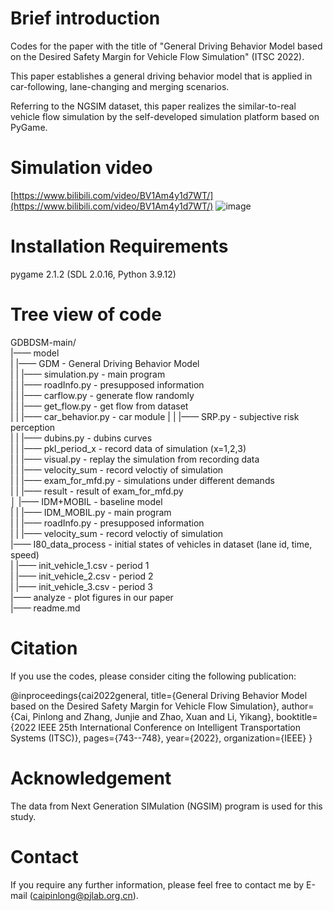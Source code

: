 # Brief introduction

Codes for the paper with the title of "General Driving Behavior Model based on the Desired Safety Margin for Vehicle Flow Simulation" (ITSC 2022).

This paper establishes a general driving behavior model that is applied in car-following, lane-changing and merging scenarios.

Referring to the NGSIM dataset, this paper realizes the similar-to-real vehicle flow simulation by the self-developed simulation platform based on PyGame. 

# Simulation video

[https://www.bilibili.com/video/BV1Am4y1d7WT/](https://www.bilibili.com/video/BV1Am4y1d7WT/)
![image](https://user-images.githubusercontent.com/24663258/206148572-9e3c760e-1b28-4a40-b7e2-e6c493996514.png)


# Installation Requirements

pygame 2.1.2 (SDL 2.0.16, Python 3.9.12)


# Tree view of code
GDBDSM-main/<br>
|—— model<br>
|   |—— GDM                       - General Driving Behavior Model<br>
|   |   |—— simulation.py         - main program<br>
|   |   |—— roadInfo.py           - presupposed information<br>
|   |   |—— carflow.py            - generate flow randomly <br>
|   |   |—— get_flow.py           - get flow from dataset<br>
|   |   |—— car_behavior.py       - car module
|   |   |—— SRP.py                - subjective risk perception<br>
|   |   |—— dubins.py             - dubins curves<br>
|   |   |—— pkl_period_x          - record data of simulation (x=1,2,3)<br>
|   |   |—— visual.py             - replay the simulation from recording data<br>
|   |   |—— velocity_sum          - record veloctiy of simulation<br>
|   |   |—— exam_for_mfd.py       - simulations under different demands<br>
|   |   |—— result                - result of exam_for_mfd.py <br>
│   |—— IDM+MOBIL                 - baseline model<br>
|   |   |—— IDM_MOBIL.py          - main program<br>
|   |   |—— roadInfo.py           - presupposed information<br>
|   |   |—— velocity_sum          - record veloctiy of simulation<br>
|—— I80_data_process              - initial states of vehicles in dataset (lane id, time, speed)<br>
|    |—— init_vehicle_1.csv        - period 1<br>
|   |—— init_vehicle_2.csv        - period 2<br>
|   |—— init_vehicle_3.csv        - period 3<br>
|—— analyze                       - plot figures in our paper<br>
|—— readme.md


# Citation

If you use the codes, please consider citing the following publication:

@inproceedings{cai2022general,
  title={General Driving Behavior Model based on the Desired Safety Margin for Vehicle Flow Simulation},
  author={Cai, Pinlong and Zhang, Junjie and Zhao, Xuan and Li, Yikang},
  booktitle={2022 IEEE 25th International Conference on Intelligent Transportation Systems (ITSC)},
  pages={743--748},
  year={2022},
  organization={IEEE}
}

# Acknowledgement

The data from Next Generation SIMulation (NGSIM) program is used for this study.

# Contact

If you require any further information, please feel free to contact me by E-mail (caipinlong@pjlab.org.cn). 

